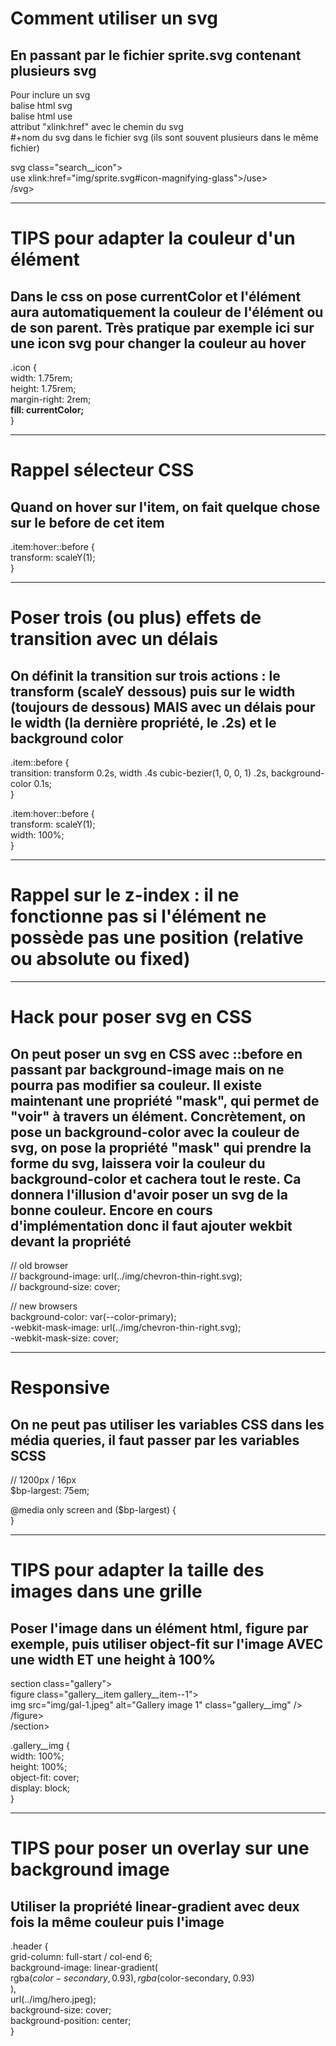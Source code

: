 # Comment utiliser un svg

## En passant par le fichier sprite.svg contenant plusieurs svg

Pour inclure un svg  
balise html svg  
balise html use  
attribut "xlink:href" avec le chemin du svg  
#+nom du svg dans le fichier svg (ils sont souvent plusieurs dans le même fichier)

svg class="search\_\_icon">  
 use xlink:href="img/sprite.svg#icon-magnifying-glass">/use>  
/svg>

---

# TIPS pour adapter la couleur d'un élément

## Dans le css on pose currentColor et l'élément aura automatiquement la couleur de l'élément ou de son parent. Très pratique par exemple ici sur une icon svg pour changer la couleur au hover

.icon {  
 width: 1.75rem;  
 height: 1.75rem;  
 margin-right: 2rem;  
 **fill: currentColor;**  
 }

---

# Rappel sélecteur CSS

## Quand on hover sur l'item, on fait quelque chose sur le before de cet item

.item:hover::before {  
 transform: scaleY(1);  
 }

---

# Poser trois (ou plus) effets de transition avec un délais

## On définit la transition sur trois actions : le transform (scaleY dessous) puis sur le width (toujours de dessous) MAIS avec un délais pour le width (la dernière propriété, le .2s) et le background color

.item::before {  
 transition: transform 0.2s, width .4s cubic-bezier(1, 0, 0, 1) .2s, background-color 0.1s;  
 }

.item:hover::before {  
 transform: scaleY(1);  
 width: 100%;  
 }

---

# Rappel sur le z-index : il ne fonctionne pas si l'élément ne possède pas une position (relative ou absolute ou fixed)

---

# Hack pour poser svg en CSS

## On peut poser un svg en CSS avec ::before en passant par background-image mais on ne pourra pas modifier sa couleur. Il existe maintenant une propriété "mask", qui permet de "voir" à travers un élément. Concrètement, on pose un background-color avec la couleur de svg, on pose la propriété "mask" qui prendre la forme du svg, laissera voir la couleur du background-color et cachera tout le reste. Ca donnera l'illusion d'avoir poser un svg de la bonne couleur. Encore en cours d'implémentation donc il faut ajouter wekbit devant la propriété

// old browser  
// background-image: url(../img/chevron-thin-right.svg);  
// background-size: cover;

// new browsers  
background-color: var(--color-primary);  
-webkit-mask-image: url(../img/chevron-thin-right.svg);  
-webkit-mask-size: cover;

---

# Responsive

## On ne peut pas utiliser les variables CSS dans les média queries, il faut passer par les variables SCSS

// 1200px / 16px  
$bp-largest: 75em;

@media only screen and ($bp-largest) {  
 }

---

# TIPS pour adapter la taille des images dans une grille

## Poser l'image dans un élément html, figure par exemple, puis utiliser object-fit sur l'image AVEC une width ET une height à 100%

section class="gallery">  
figure class="gallery\_\_item gallery\_\_item--1">  
img src="img/gal-1.jpeg" alt="Gallery image 1" class="gallery\_\_img" />  
/figure>  
/section>

.gallery\_\_img {  
width: 100%;  
height: 100%;  
object-fit: cover;  
display: block;  
}

---

# TIPS pour poser un overlay sur une background image

## Utiliser la propriété linear-gradient avec deux fois la même couleur puis l'image

.header {  
grid-column: full-start / col-end 6;  
background-image: linear-gradient(  
rgba($color-secondary, 0.93),  
      rgba($color-secondary, 0.93)  
),  
url(../img/hero.jpeg);  
background-size: cover;  
 background-position: center;  
}

